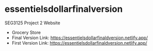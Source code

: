 # essentielsdollarfinalversion
 SEG3125 Project 2 Website
- Grocery Store
- Final Version Link: https://essentielsdollarfinaldversion.netlify.app/
- First Version Link: https://essentielsdollarfinaldversion.netlify.app/
